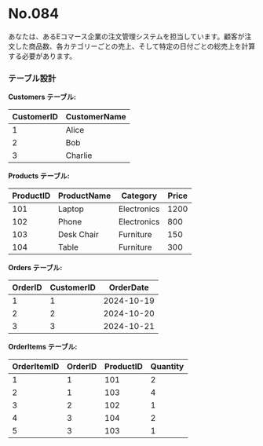 # No.084

あなたは、あるEコマース企業の注文管理システムを担当しています。顧客が注文した商品数、各カテゴリーごとの売上、そして特定の日付ごとの総売上を計算する必要があります。

### テーブル設計

**Customers テーブル:**

| CustomerID | CustomerName |
|------------|--------------|
| 1          | Alice        |
| 2          | Bob          |
| 3          | Charlie      |

**Products テーブル:**

| ProductID | ProductName   | Category   | Price  |
|-----------|---------------|------------|--------|
| 101       | Laptop        | Electronics| 1200   |
| 102       | Phone         | Electronics| 800    |
| 103       | Desk Chair    | Furniture  | 150    |
| 104       | Table         | Furniture  | 300    |

**Orders テーブル:**

| OrderID | CustomerID | OrderDate   |
|---------|------------|-------------|
| 1       | 1          | 2024-10-19  |
| 2       | 2          | 2024-10-20  |
| 3       | 3          | 2024-10-21  |

**OrderItems テーブル:**

| OrderItemID | OrderID | ProductID | Quantity |
|-------------|---------|-----------|----------|
| 1           | 1       | 101       | 2        |
| 2           | 1       | 103       | 4        |
| 3           | 2       | 102       | 1        |
| 4           | 3       | 104       | 2        |
| 5           | 3       | 103       | 1        |
